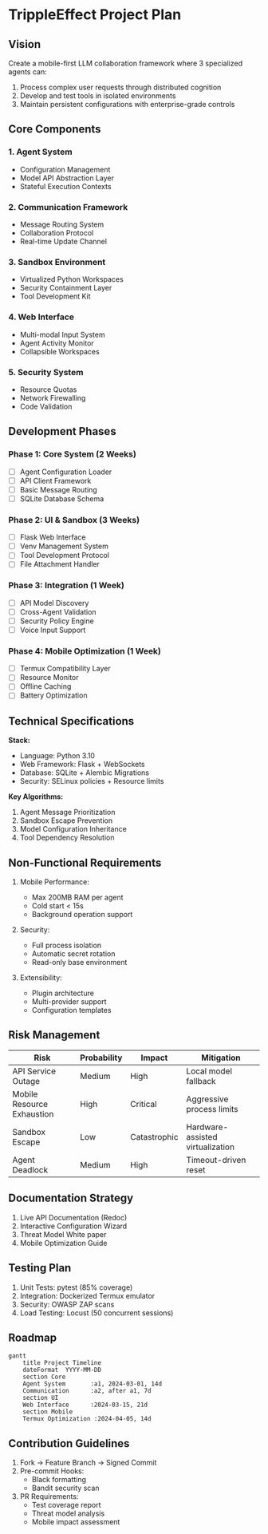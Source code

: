 # TrippleEffect Project Plan

## Vision
Create a mobile-first LLM collaboration framework where 3 specialized agents can:
1. Process complex user requests through distributed cognition
2. Develop and test tools in isolated environments
3. Maintain persistent configurations with enterprise-grade controls

## Core Components
### 1. Agent System
- Configuration Management
- Model API Abstraction Layer
- Stateful Execution Contexts

### 2. Communication Framework
- Message Routing System
- Collaboration Protocol
- Real-time Update Channel

### 3. Sandbox Environment
- Virtualized Python Workspaces
- Security Containment Layer
- Tool Development Kit

### 4. Web Interface
- Multi-modal Input System
- Agent Activity Monitor
- Collapsible Workspaces

### 5. Security System
- Resource Quotas
- Network Firewalling
- Code Validation

## Development Phases

### Phase 1: Core System (2 Weeks)
- [ ] Agent Configuration Loader
- [ ] API Client Framework
- [ ] Basic Message Routing
- [ ] SQLite Database Schema

### Phase 2: UI & Sandbox (3 Weeks)
- [ ] Flask Web Interface
- [ ] Venv Management System
- [ ] Tool Development Protocol
- [ ] File Attachment Handler

### Phase 3: Integration (1 Week)
- [ ] API Model Discovery
- [ ] Cross-Agent Validation
- [ ] Security Policy Engine
- [ ] Voice Input Support

### Phase 4: Mobile Optimization (1 Week)
- [ ] Termux Compatibility Layer
- [ ] Resource Monitor
- [ ] Offline Caching
- [ ] Battery Optimization

## Technical Specifications
**Stack:**
- Language: Python 3.10
- Web Framework: Flask + WebSockets
- Database: SQLite + Alembic Migrations
- Security: SELinux policies + Resource limits

**Key Algorithms:**
1. Agent Message Prioritization
2. Sandbox Escape Prevention
3. Model Configuration Inheritance
4. Tool Dependency Resolution

## Non-Functional Requirements
1. Mobile Performance:
   - Max 200MB RAM per agent
   - Cold start < 15s
   - Background operation support

2. Security:
   - Full process isolation
   - Automatic secret rotation
   - Read-only base environment

3. Extensibility:
   - Plugin architecture
   - Multi-provider support
   - Configuration templates

## Risk Management
| Risk | Probability | Impact | Mitigation |
|------|-------------|--------|------------|
| API Service Outage | Medium | High | Local model fallback |
| Mobile Resource Exhaustion | High | Critical | Aggressive process limits |
| Sandbox Escape | Low | Catastrophic | Hardware-assisted virtualization |
| Agent Deadlock | Medium | High | Timeout-driven reset |

## Documentation Strategy
1. Live API Documentation (Redoc)
2. Interactive Configuration Wizard
3. Threat Model White paper
4. Mobile Optimization Guide

## Testing Plan
1. Unit Tests: pytest (85% coverage)
2. Integration: Dockerized Termux emulator
3. Security: OWASP ZAP scans
4. Load Testing: Locust (50 concurrent sessions)

## Roadmap
```mermaid
gantt
    title Project Timeline
    dateFormat  YYYY-MM-DD
    section Core
    Agent System       :a1, 2024-03-01, 14d
    Communication      :a2, after a1, 7d
    section UI
    Web Interface      :2024-03-15, 21d
    section Mobile
    Termux Optimization :2024-04-05, 14d
```

## Contribution Guidelines
1. Fork → Feature Branch → Signed Commit
2. Pre-commit Hooks:
   - Black formatting
   - Bandit security scan
3. PR Requirements:
   - Test coverage report
   - Threat model analysis
   - Mobile impact assessment
